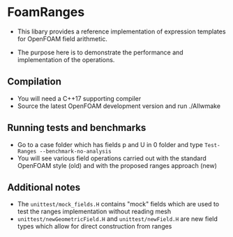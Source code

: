 # FoamRanges
* This libary provides a reference implementation of expression templates for OpenFOAM field arithmetic.

* The purpose here is to demonstrate the performance and implementation of the operations.

## **Compilation**

* You will need a C++17 supporting compiler
* Source the latest OpenFOAM development version and run ./Allwmake


## **Running tests and benchmarks**
* Go to a case folder which has fields p and U in 0 folder and type 
``` Test-Ranges --benchmark-no-analysis ```
* You will see various field operations carried out with the standard OpenFOAM style (old) and with the proposed ranges approach (new)


## **Additional notes**
* The ```unittest/mock_fields.H``` contains "mock" fields which are used to test the ranges implementation without reading mesh
* ```unittest/newGeometricField.H``` and ```unittest/newField.H``` are new field types which allow for direct construction from ranges